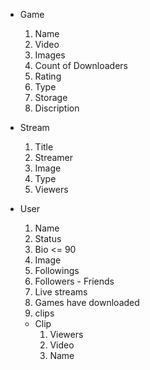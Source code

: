 - Game
    1. Name
    2. Video
    3. Images
    4. Count of Downloaders
    5. Rating
    6. Type
    7. Storage
    8. Discription

- Stream
    1. Title
    2. Streamer
    3. Image
    4. Type
    5. Viewers

- User
    1. Name
    2. Status
    3. Bio <= 90
    4. Image
    5. Followings
    6. Followers - Friends
    7. Live streams
    8. Games have downloaded
    9. clips


    - Clip
        1. Viewers
        2. Video
        3. Name
